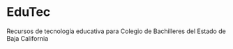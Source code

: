 # EduTec
Recursos de tecnología educativa para Colegio de Bachilleres del Estado de Baja California
